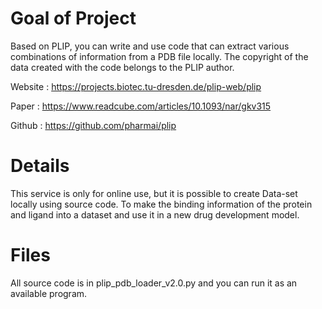 # Goal of Project
Based on PLIP, you can write and use code that can extract various combinations of information from a PDB file locally. The copyright of the data created with the code belongs to the PLIP author.

Website : https://projects.biotec.tu-dresden.de/plip-web/plip

Paper : https://www.readcube.com/articles/10.1093/nar/gkv315

Github : https://github.com/pharmai/plip

# Details
This service is only for online use, but it is possible to create Data-set locally using source code. To make the binding information of the protein and ligand into a dataset and use it in a new drug development model.

# Files
All source code is in plip_pdb_loader_v2.0.py and you can run it as an available program.
